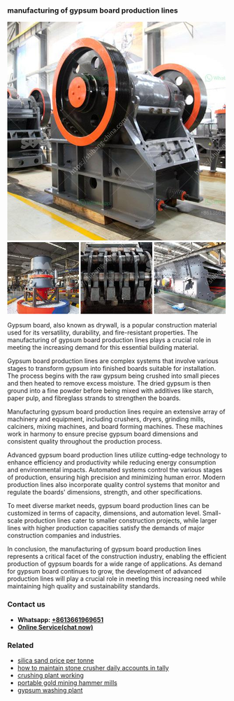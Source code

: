 <h3>manufacturing of gypsum board production lines</h3><img src='1706773384.jpg' alt=''><p>Gypsum board, also known as drywall, is a popular construction material used for its versatility, durability, and fire-resistant properties. The manufacturing of gypsum board production lines plays a crucial role in meeting the increasing demand for this essential building material.</p><p>Gypsum board production lines are complex systems that involve various stages to transform gypsum into finished boards suitable for installation. The process begins with the raw gypsum being crushed into small pieces and then heated to remove excess moisture. The dried gypsum is then ground into a fine powder before being mixed with additives like starch, paper pulp, and fibreglass strands to strengthen the boards.</p><p>Manufacturing gypsum board production lines require an extensive array of machinery and equipment, including crushers, dryers, grinding mills, calciners, mixing machines, and board forming machines. These machines work in harmony to ensure precise gypsum board dimensions and consistent quality throughout the production process.</p><p>Advanced gypsum board production lines utilize cutting-edge technology to enhance efficiency and productivity while reducing energy consumption and environmental impacts. Automated systems control the various stages of production, ensuring high precision and minimizing human error. Modern production lines also incorporate quality control systems that monitor and regulate the boards' dimensions, strength, and other specifications.</p><p>To meet diverse market needs, gypsum board production lines can be customized in terms of capacity, dimensions, and automation level. Small-scale production lines cater to smaller construction projects, while larger lines with higher production capacities satisfy the demands of major construction companies and industries.</p><p>In conclusion, the manufacturing of gypsum board production lines represents a critical facet of the construction industry, enabling the efficient production of gypsum boards for a wide range of applications. As demand for gypsum board continues to grow, the development of advanced production lines will play a crucial role in meeting this increasing need while maintaining high quality and sustainability standards.</p><h3>Contact us</h3><ul><li><strong>Whatsapp:&nbsp;<a href="https://wa.me/8613661969651">+8613661969651</a></strong></li><li><a href="https://swt.shibang-china.com/?git&amp;zhl&amp;manufacturing of gypsum board production lines"><strong>Online Service(chat now)</strong></a></li></ul><h3>Related</h3><ul><li><a href='silica sand price per tonne.md'>silica sand price per tonne</a></li><li><a href='how to maintain stone crusher daily accounts in tally.md'>how to maintain stone crusher daily accounts in tally</a></li><li><a href='crushing plant working.md'>crushing plant working</a></li><li><a href='portable gold mining hammer mills.md'>portable gold mining hammer mills</a></li><li><a href='gypsum washing plant.md'>gypsum washing plant</a></li></ul>